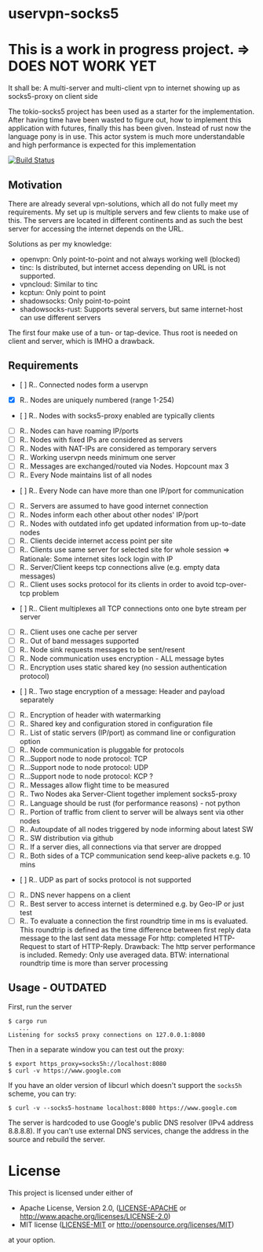 # uservpn-socks5

# This is a work in progress project. => DOES NOT WORK YET

It shall be: A multi-server and multi-client vpn to internet showing up as socks5-proxy on client side

The tokio-socks5 project has been used as a starter for the implementation.
After having time have been wasted to figure out, how to implement this application with futures,
finally this has been given. Instead of rust now the language pony is in use. This actor system
is much more understandable and high performance is expected for this implementation 

[![Build Status](https://travis-ci.org/gin66/uservpn-socks5.svg?branch=mba)](https://travis-ci.org/gin66/uservpn-socks5)

## Motivation
There are already several vpn-solutions, which all do not fully meet my requirements. My set up is multiple servers and few clients to make use of this. The servers are located in different continents and as such the best server for accessing the internet depends on the URL.

Solutions as per my knowledge:
* openvpn: Only point-to-point and not always working well (blocked)
* tinc: Is distributed, but internet access depending on URL is not supported.
* vpncloud: Similar to tinc 
* kcptun: Only point to point
* shadowsocks: Only point-to-point
* shadowsocks-rust: Supports several servers, but same internet-host can use different servers

The first four make use of a tun- or tap-device. Thus root is needed on client and server, which is IMHO a drawback.

## Requirements

- [ ] R.. Connected nodes form a uservpn
- [X] R.. Nodes are uniquely numbered (range 1-254)
- [ ] R.. Nodes with socks5-proxy enabled are typically clients
- [ ] R.. Nodes can have roaming IP/ports
- [ ] R.. Nodes with fixed IPs are considered as servers
- [ ] R.. Nodes with NAT-IPs are considered as temporary servers
- [ ] R.. Working uservpn needs minimum one server
- [ ] R.. Messages are exchanged/routed via Nodes. Hopcount max 3
- [ ] R.. Every Node maintains list of all nodes
- [ ] R.. Every Node can have more than one IP/port for communication
- [ ] R.. Servers are assumed to have good internet connection
- [ ] R.. Nodes inform each other about other nodes' IP/port
- [ ] R.. Nodes with outdated info get updated information from up-to-date nodes
- [ ] R.. Clients decide internet access point per site
- [ ] R.. Clients use same server for selected site for whole session
          => Rationale: Some internet sites lock login with IP
- [ ] R.. Server/Client keeps tcp connections alive (e.g. empty data messages)
- [ ] R.. Client uses socks protocol for its clients in order to avoid tcp-over-tcp problem
- [ ] R.. Client multiplexes all TCP connections onto one byte stream per server
- [ ] R.. Client uses one cache per server
- [ ] R.. Out of band messages supported
- [ ] R.. Node sink requests messages to be sent/resent
- [ ] R.. Node communication uses encryption - ALL message bytes
- [ ] R.. Encryption uses static shared key (no session authentication protocol)
- [ ] R.. Two stage encryption of a message: Header and payload separately
- [ ] R.. Encryption of header with watermarking
- [ ] R.. Shared key and configuration stored in configuration file
- [ ] R.. List of static servers (IP/port) as command line or configuration option
- [ ] R.. Node communication is pluggable for protocols
- [ ] R...Support node to node protocol: TCP
- [ ] R...Support node to node protocol: UDP
- [ ] R...Support node to node protocol: KCP ?
- [ ] R.. Messages allow flight time to be measured
- [ ] R.. Two Nodes aka Server-Client together implement socks5-proxy
- [ ] R.. Language should be rust (for performance reasons) - not python
- [ ] R.. Portion of traffic from client to server will be always sent via other nodes
- [ ] R.. Autoupdate of all nodes triggered by node informing about latest SW
- [ ] R.. SW distribution via github
- [ ] R.. If a server dies, all connections via that server are dropped
- [ ] R.. Both sides of a TCP communication send keep-alive packets e.g. 10 mins
- [ ] R.. UDP as part of socks protocol is not supported  
- [ ] R.. DNS never happens on a client
- [ ] R.. Best server to access internet is determined e.g. by Geo-IP or just test
- [ ] R.. To evaluate a connection the first roundtrip time in ms is evaluated.
          This roundtrip is defined as the time difference between
          first reply data message to the last sent data message
          For http: completed HTTP-Request to start of HTTP-Reply.
        Drawback: The http server performance is included.
        Remedy:   Only use averaged data. 
        BTW: international roundtrip time is more than server processing

## Usage - OUTDATED

First, run the server

```
$ cargo run
   ...
Listening for socks5 proxy connections on 127.0.0.1:8080
```

Then in a separate window you can test out the proxy:

```
$ export https_proxy=socks5h://localhost:8080
$ curl -v https://www.google.com
```

If you have an older version of libcurl which doesn't support the `socks5h` scheme,
you can try:

```
$ curl -v --socks5-hostname localhost:8080 https://www.google.com
```

The server is hardcoded to use Google's public DNS resolver (IPv4 address 8.8.8.8).
If you can't use external DNS services, change the address in the source and
rebuild the server.

# License

This project is licensed under either of

 * Apache License, Version 2.0, ([LICENSE-APACHE](LICENSE-APACHE) or
   http://www.apache.org/licenses/LICENSE-2.0)
 * MIT license ([LICENSE-MIT](LICENSE-MIT) or
   http://opensource.org/licenses/MIT)

at your option.

